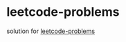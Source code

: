 leetcode-problems
=================

solution for [leetcode-problems](https://oj.leetcode.com/problemset/algorithms/)
